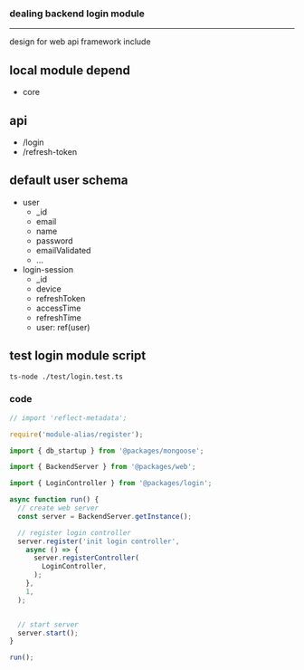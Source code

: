 ### dealing backend login module
*********************************************************************

design for web api framework include 

## local module depend
- core

## api
- /login
- /refresh-token

## default user schema
- user
  - _id
  - email
  - name
  - password
  - emailValidated
  - ...
- login-session
  - _id
  - device
  - refreshToken
  - accessTime
  - refreshTime
  - user: ref(user)
  

## test login module script

```
ts-node ./test/login.test.ts
```
###  code
```ts
// import 'reflect-metadata';

require('module-alias/register');

import { db_startup } from '@packages/mongoose';

import { BackendServer } from '@packages/web';

import { LoginController } from '@packages/login';

async function run() {
  // create web server  
  const server = BackendServer.getInstance();

  // register login controller
  server.register('init login controller',
    async () => {
      server.registerController(
        LoginController,
      );
    },
    1,
  );


  // start server
  server.start();
}

run();
```

